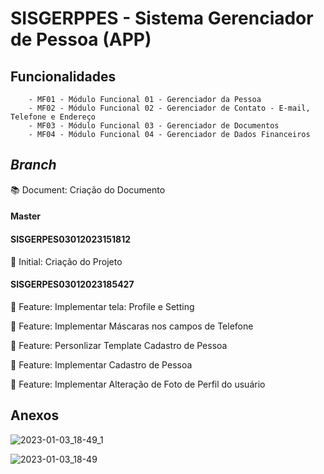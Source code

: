 # SISGERPPES - Sistema Gerenciador de Pessoa (APP)

## Funcionalidades

		- MF01 - Módulo Funcional 01 - Gerenciador da Pessoa
		- MF02 - Módulo Funcional 02 - Gerenciador de Contato - E-mail, Telefone e Endereço
		- MF03 - Módulo Funcional 03 - Gerenciador de Documentos
		- MF04 - Módulo Funcional 04 - Gerenciador de Dados Financeiros

## _Branch_

:books: Document: Criação do Documento

#### **Master** 

#### **SISGERPES03012023151812** 

:low_brightness: Initial: Criação do Projeto

#### **SISGERPES03012023185427**

:dart: Feature: Implementar tela: Profile e Setting

:dart: Feature: Implementar Máscaras nos campos de Telefone

:dart: Feature: Personlizar Template Cadastro de Pessoa

:dart: Feature: Implementar Cadastro de Pessoa

:dart: Feature: Implementar Alteração de Foto de Perfil do usuário

## Anexos

![2023-01-03_18-49_1](https://user-images.githubusercontent.com/77560274/210447963-492101ad-d6ed-49c8-b48b-0bdd35872a81.png)

![2023-01-03_18-49](https://user-images.githubusercontent.com/77560274/210447966-c7625e7d-94c3-402f-a4f5-54975a6c8cdb.png)

